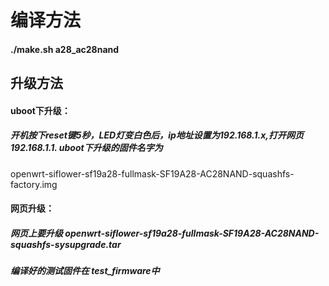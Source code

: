 # 编译方法

#### ./make.sh a28_ac28nand

## 升级方法
#### uboot下升级：
##### 开机按下reset键5秒，LED灯变白色后，ip地址设置为192.168.1.x,打开网页192.168.1.1. uboot下升级的固件名字为
openwrt-siflower-sf19a28-fullmask-SF19A28-AC28NAND-squashfs-factory.img
#### 网页升级：
##### 网页上要升级 openwrt-siflower-sf19a28-fullmask-SF19A28-AC28NAND-squashfs-sysupgrade.tar

##### 编译好的测试固件在 test_firmware中
